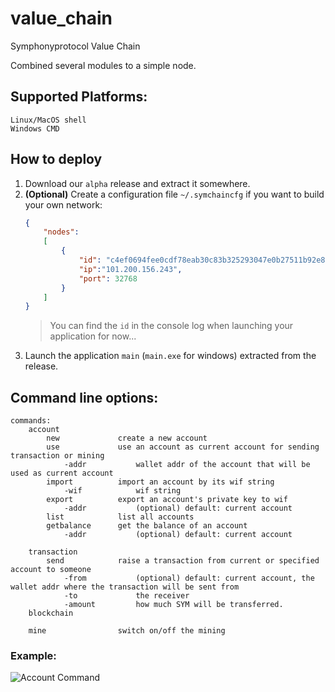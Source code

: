 # value_chain
Symphonyprotocol Value Chain

Combined several modules to a simple node.

## Supported Platforms:
    Linux/MacOS shell
    Windows CMD

## How to deploy
1. Download our `alpha` release and extract it somewhere.
2. **(Optional)** Create a configuration file `~/.symchaincfg` if you want to build your own network:
    ```json
    {
        "nodes":
        [
            {
                "id": "c4ef0694fee0cdf78eab30c83b325293047e0b27511b92e8e206b199b24f13ea",
                "ip":"101.200.156.243",
                "port": 32768
            }
        ]
    }
    ```
    > You can find the `id` in the console log when launching your application for now...
3. Launch the application `main` (`main.exe` for windows) extracted from the release.

## Command line options:
```
commands:
    account
        new             create a new account
        use             use an account as current account for sending transaction or mining
            -addr           wallet addr of the account that will be used as current account
        import          import an account by its wif string
            -wif            wif string
        export          export an account's private key to wif
            -addr           (optional) default: current account
        list            list all accounts
        getbalance      get the balance of an account
            -addr           (optional) default: current account

    transaction
        send            raise a transaction from current or specified account to someone
            -from           (optional) default: current account, the wallet addr where the transaction will be sent from
            -to             the receiver
            -amount         how much SYM will be transferred. 
    blockchain

    mine                switch on/off the mining
```

### Example:
![Account Command](https://github.com/symphonyprotocol/value_chain/blob/dev/docs/account.png "Account Command")

